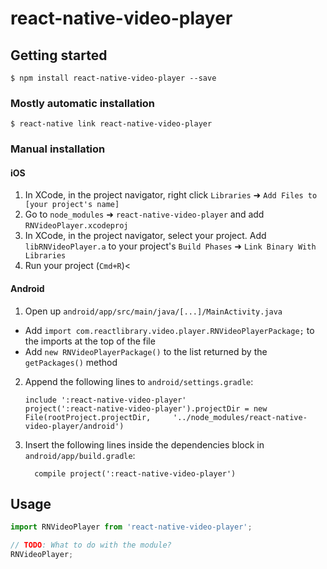 
# react-native-video-player

## Getting started

`$ npm install react-native-video-player --save`

### Mostly automatic installation

`$ react-native link react-native-video-player`

### Manual installation


#### iOS

1. In XCode, in the project navigator, right click `Libraries` ➜ `Add Files to [your project's name]`
2. Go to `node_modules` ➜ `react-native-video-player` and add `RNVideoPlayer.xcodeproj`
3. In XCode, in the project navigator, select your project. Add `libRNVideoPlayer.a` to your project's `Build Phases` ➜ `Link Binary With Libraries`
4. Run your project (`Cmd+R`)<

#### Android

1. Open up `android/app/src/main/java/[...]/MainActivity.java`
  - Add `import com.reactlibrary.video.player.RNVideoPlayerPackage;` to the imports at the top of the file
  - Add `new RNVideoPlayerPackage()` to the list returned by the `getPackages()` method
2. Append the following lines to `android/settings.gradle`:
  	```
  	include ':react-native-video-player'
  	project(':react-native-video-player').projectDir = new File(rootProject.projectDir, 	'../node_modules/react-native-video-player/android')
  	```
3. Insert the following lines inside the dependencies block in `android/app/build.gradle`:
  	```
      compile project(':react-native-video-player')
  	```


## Usage
```javascript
import RNVideoPlayer from 'react-native-video-player';

// TODO: What to do with the module?
RNVideoPlayer;
```
  